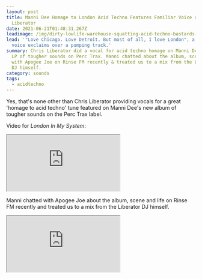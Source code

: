 ```yaml
---
layout: post
title: Manni Dee Homage to London Acid Techno Features Familiar Voice of Chris
  Liberator
date: 2021-06-21T01:48:31.267Z
leadimage: /img/dirty-lowlife-warehouse-squatting-acid-techno-bastards-molly_macindoe-b-boy_on_roof-shoreditch-may2016-googleartsculture-rip-igcrop.jpg
lead: '"Love Chicago. Love Detroit. But most of all, I love London", a familiar
  voice exclaims over a pumping track.'
summary: Chris Liberator did a vocal for acid techno homage on Manni Dee's new
  LP of tougher sounds on Perc Trax. Manni chatted about the album, scene & life
  with Apogee Joe on Rinse FM recently & treated us to a mix from the Liberator
  DJ himself.
category: sounds
tags:
  - acidtechno
---
```

Yes, that's none other than Chris Liberator providing vocals for a great 'homage to acid techno' tune featured on Manni Dee's new album of tougher sounds on the Perc Trax label.


Video for _London In My System_:


<div class="embed-responsive embed-responsive-16by9">
  <iframe class="embed-responsive-item" src="https://www.youtube.com/embed/d2TCU6LRTmE" allow="accelerometer; autoplay; clipboard-write; encrypted-media; gyroscope; picture-in-picture"></iframe>
</div>




Manni chatted with Apogee Joe about the album, scene and life on Rinse FM recently and treated us to a mix from the Liberator DJ himself.


<div class="embed-responsive embed-responsive-16by9"><iframe class="embed-responsive-item" src="https://w.soundcloud.com/player/?url=https%3A//api.soundcloud.com/tracks/1071812434&color=%23169646&auto_play=false&hide_related=false&show_comments=true&show_user=true&show_reposts=false&show_teaser=true"></iframe></div> 





